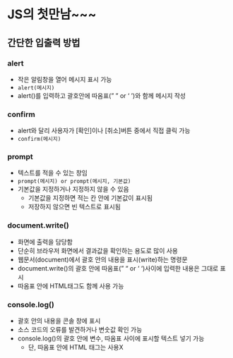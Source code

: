 # JS의 첫만남~~~

## 간단한 입출력 방법

### alert

- 작은 알림창을 열어 메시지 표시 가능
- `alert(메시지)`
- alert()를 입력하고 괄호안에 따옴표(” ” or ‘ ’)와 함께 메시지 작성

### confirm

- alert와 달리 사용자가 [확인]이나 [취소]버튼 중에서 직접 클릭 가능
- `confirm(메시지)`

### prompt

- 텍스트를 적을 수 있는 창임
- `prompt(메시지) or prompt(메시지, 기본값)`
- 기본값을 지정하거나 지정하지 않을 수 있음
  - 기본값을 지정하면 적는 칸 안에 기본값이 표시됨
  - 저장하지 않으면 빈 텍스트로 표시됨

### document.write()

- 화면에 출력을 담당함
- 단순히 브라우저 화면에서 결과값을 확인하는 용도로 많이 사용
- 웹문서(document)에서 괄호 안의 내용을 표시(write)하는 명령문
- document.write()의 괄호 안에 따옴표(” “ or ‘ ‘)사이에 입력한 내용은 그대로 표시
- 따옴표 안에 HTML태그도 함께 사용 가능

### console.log()

- 괄호 안의 내용을 콘솔 창에 표시
- 소스 코드의 오류를 발견하거나 변숫값 확인 가능
- console.log()의 괄호 안에 변수, 따옴표 사이에 표시할 텍스트 넣기 가능
  - 단, 따옴표 안에 HTML 태그는 사용X
